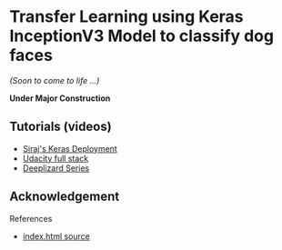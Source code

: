 # Transfer Learning using Keras InceptionV3 Model to classify dog faces


_(Soon to come to life ...)_

__Under Major Construction__

## Tutorials (videos)
* [Siraj's Keras Deployment](https://www.youtube.com/watch?v=f6Bf3gl4hWY&t=881s)
* [Udacity full stack](https://classroom.udacity.com/courses/ud088/lessons/3593308717/concepts/36245586050923)
* [Deeplizard Series](https://www.youtube.com/watch?v=eCz_DTtUBfo&feature=youtu.be)


## Acknowledgement

References
* [index.html source](https://github.com/ferrygun/AIFlowers2/blob/master/templates/index.html)
